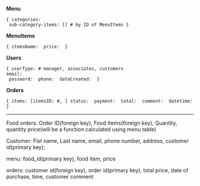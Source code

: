 **Menu**

`{
    categories: `<br>`
    sub-category-items: [] # by ID of MenuItems
}`

**MenuItems**

`{
    itemsName: 
    price: 
}`

**Users**

`{
    userType: # manager, associates, customers `<br>`
    email: `<br>`
    password: 
    phone: 
    dateCreated: 
}`

**Orders**

`{
    items: [itemsID: #, ]
    status: 
    payment: 
    total: 
    comment: 
    datetime: 
}`

----
Food orders: 
Order ID(foreign key), Food Items(foreign key), Quantity, quantity price(will be a function calculated using menu table)

Customer:
Fist name, Last name, email, phone number, address, customer id(primary key);

menu:
food_id(primary key), food item, price

orders:
customer id(foreign key), order id(primary key), total price, date of purchase, time, customer comment


